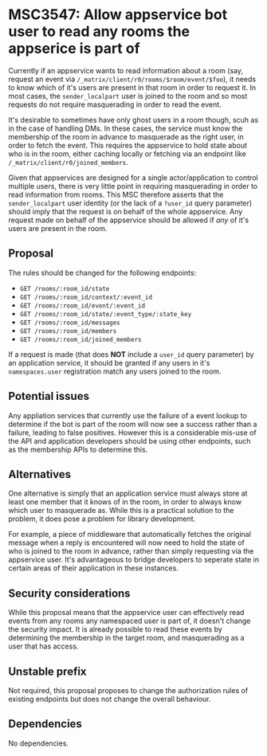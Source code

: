 # MSC3547: Allow appservice bot user to read any rooms the appserice is part of

Currently if an appservice wants to read information about a room (say, request an event via `/_matrix/client/r0/rooms/$room/event/$foo`),
it needs to know which of it's users are present in that room in order to request it. In most cases, the
`sender_localpart` user is joined to the room and so most requests do not require masquerading in order
to read the event.

It's desirable to sometimes have only ghost users in a room though, scuh as in the case of handling DMs.
In these cases, the service must know the membership of the room in advance to masquerade as the right user,
in order to fetch the event. This requires the appservice to hold state about who is in the room, either caching
locally or fetching via an endpoint like `/_matrix/client/r0/joined_members`.

Given that appservices are designed for a single actor/application to control multiple users, there is very
little point in requiring masquerading in order to read information from rooms. This MSC therefore asserts
that the `sender_localpart` user identity (or the lack of a `?user_id` query parameter) should imply that
the request is on behalf of the whole appservice. Any request made on behalf of the appservice should be
allowed if *any* of it's users are present in the room.
## Proposal

The rules should be changed for the following endpoints:

- `GET /rooms/:room_id/state`
- `GET /rooms/:room_id/context/:event_id`
- `GET /rooms/:room_id/event/:event_id`
- `GET /rooms/:room_id/state/:event_type/:state_key`
- `GET /rooms/:room_id/messages`
- `GET /rooms/:room_id/members`
- `GET /rooms/:room_id/joined_members`

If a request is made (that does **NOT** include a `user_id` query parameter) by an application service,
it should be granted if any users in it's `namespaces.user` registration match any users joined to the room.


## Potential issues

Any appliation services that currently use the failure of a event lookup to determine if the bot is part of the room
will now see a success rather than a failure, leading to false positives. However this is a considerable
mis-use of the API and application developers should be using other endpoints, such as the membership APIs to
determine this.


## Alternatives

One alternative is simply that an application service must always store at least one member that it knows
of in the room, in order to always know which user to masquerade as. While this is a practical solution to
the problem, it does pose a problem for library development.

For example, a piece of middleware that automatically fetches the original message when a reply is encountered
will now need to hold the state of who is joined to the room in advance, rather than simply requesting via the
appservice user. It's advantageous to bridge developers to seperate state in certain areas of their application in
these instances.

## Security considerations

While this proposal means that the appservice user can effectively read events from any rooms any namespaced
user is part of, it doesn't change the security impact. It is already possible to read these events by determining
the membership in the target room, and masquerading as a user that has access.

## Unstable prefix

Not required, this proposal proposes to change the authorization rules of existing endpoints but does not change
the overall behaviour.
## Dependencies

No dependencies.
